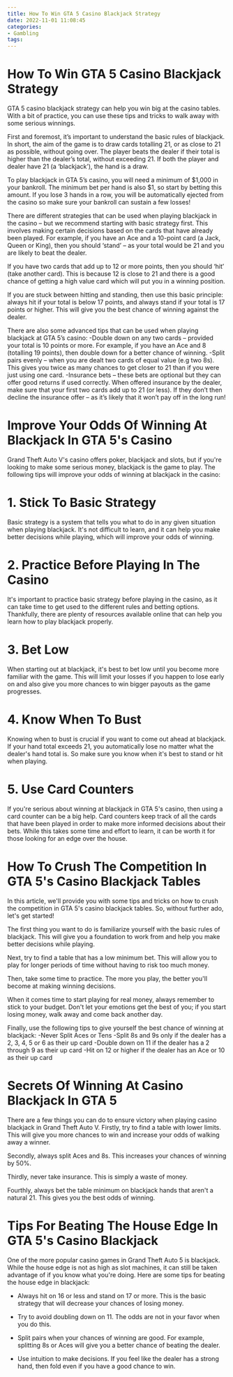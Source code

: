 ```yaml
---
title: How To Win GTA 5 Casino Blackjack Strategy 
date: 2022-11-01 11:08:45
categories:
- Gambling
tags:
---
```



#  How To Win GTA 5 Casino Blackjack Strategy 

GTA 5 casino blackjack strategy can help you win big at the casino tables. With a bit of practice, you can use these tips and tricks to walk away with some serious winnings.

First and foremost, it’s important to understand the basic rules of blackjack. In short, the aim of the game is to draw cards totalling 21, or as close to 21 as possible, without going over. The player beats the dealer if their total is higher than the dealer’s total, without exceeding 21. If both the player and dealer have 21 (a ‘blackjack’), the hand is a draw.

To play blackjack in GTA 5’s casino, you will need a minimum of $1,000 in your bankroll. The minimum bet per hand is also $1, so start by betting this amount. If you lose 3 hands in a row, you will be automatically ejected from the casino so make sure your bankroll can sustain a few losses!

There are different strategies that can be used when playing blackjack in the casino – but we recommend starting with basic strategy first. This involves making certain decisions based on the cards that have already been played. For example, if you have an Ace and a 10-point card (a Jack, Queen or King), then you should ‘stand’ – as your total would be 21 and you are likely to beat the dealer.

If you have two cards that add up to 12 or more points, then you should ‘hit’ (take another card). This is because 12 is close to 21 and there is a good chance of getting a high value card which will put you in a winning position.

If you are stuck between hitting and standing, then use this basic principle: always hit if your total is below 17 points, and always stand if your total is 17 points or higher. This will give you the best chance of winning against the dealer.

There are also some advanced tips that can be used when playing blackjack at GTA 5’s casino: 
-Double down on any two cards – provided your total is 10 points or more. For example, if you have an Ace and 8 (totalling 19 points), then double down for a better chance of winning. 
-Split pairs evenly – when you are dealt two cards of equal value (e.g two 8s). This gives you twice as many chances to get closer to 21 than if you were just using one card. 
-Insurance bets – these bets are optional but they can offer good returns if used correctly. When offered insurance by the dealer, make sure that your first two cards add up to 21 (or less). If they don’t then decline the insurance offer – as it’s likely that it won’t pay off in the long run!

#  Improve Your Odds Of Winning At Blackjack In GTA 5's Casino 

Grand Theft Auto V's casino offers poker, blackjack and slots, but if you're looking to make some serious money, blackjack is the game to play. The following tips will improve your odds of winning at blackjack in the casino:

# 1. Stick To Basic Strategy 
Basic strategy is a system that tells you what to do in any given situation when playing blackjack. It's not difficult to learn, and it can help you make better decisions while playing, which will improve your odds of winning.

# 2. Practice Before Playing In The Casino 
It's important to practice basic strategy before playing in the casino, as it can take time to get used to the different rules and betting options. Thankfully, there are plenty of resources available online that can help you learn how to play blackjack properly.

# 3. Bet Low 
When starting out at blackjack, it's best to bet low until you become more familiar with the game. This will limit your losses if you happen to lose early on and also give you more chances to win bigger payouts as the game progresses.

# 4. Know When To Bust 
Knowing when to bust is crucial if you want to come out ahead at blackjack. If your hand total exceeds 21, you automatically lose no matter what the dealer's hand total is. So make sure you know when it's best to stand or hit when playing.

# 5. Use Card Counters 
If you're serious about winning at blackjack in GTA 5's casino, then using a card counter can be a big help. Card counters keep track of all the cards that have been played in order to make more informed decisions about their bets. While this takes some time and effort to learn, it can be worth it for those looking for an edge over the house.

#  How To Crush The Competition In GTA 5's Casino Blackjack Tables 

In this article, we'll provide you with some tips and tricks on how to crush the competition in GTA 5's casino blackjack tables. So, without further ado, let's get started!

The first thing you want to do is familiarize yourself with the basic rules of blackjack. This will give you a foundation to work from and help you make better decisions while playing.

Next, try to find a table that has a low minimum bet. This will allow you to play for longer periods of time without having to risk too much money.

Then, take some time to practice. The more you play, the better you'll become at making winning decisions.

When it comes time to start playing for real money, always remember to stick to your budget. Don't let your emotions get the best of you; if you start losing money, walk away and come back another day.

Finally, use the following tips to give yourself the best chance of winning at blackjack: 
-Never Split Aces or Tens
-Split 8s and 9s only if the dealer has a 2, 3, 4, 5 or 6 as their up card 
-Double down on 11 if the dealer has a 2 through 9 as their up card 
-Hit on 12 or higher if the dealer has an Ace or 10 as their up card

#  Secrets Of Winning At Casino Blackjack In GTA 5 

There are a few things you can do to ensure victory when playing casino blackjack in Grand Theft Auto V. Firstly, try to find a table with lower limits. This will give you more chances to win and increase your odds of walking away a winner.

Secondly, always split Aces and 8s. This increases your chances of winning by 50%.

Thirdly, never take insurance. This is simply a waste of money.

Fourthly, always bet the table minimum on blackjack hands that aren't a natural 21. This gives you the best odds of winning.

#  Tips For Beating The House Edge In GTA 5's Casino Blackjack

One of the more popular casino games in Grand Theft Auto 5 is blackjack. While the house edge is not as high as slot machines, it can still be taken advantage of if you know what you're doing. Here are some tips for beating the house edge in blackjack:

- Always hit on 16 or less and stand on 17 or more. This is the basic strategy that will decrease your chances of losing money.

- Try to avoid doubling down on 11. The odds are not in your favor when you do this.

- Split pairs when your chances of winning are good. For example, splitting 8s or Aces will give you a better chance of beating the dealer.

- Use intuition to make decisions. If you feel like the dealer has a strong hand, then fold even if you have a good chance to win.